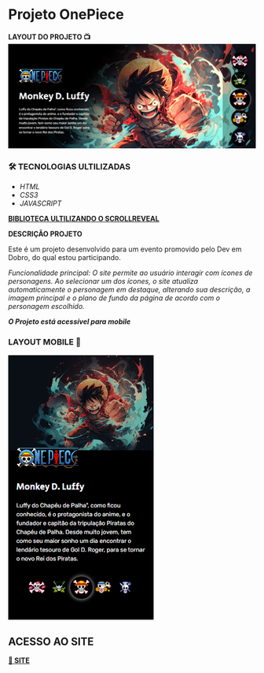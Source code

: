 # **Projeto OnePiece**

**LAYOUT DO PROJETO 📺**
![](/src/assets/img/layout.png)

### 🛠️ **TECNOLOGIAS ULTILIZADAS**

- _HTML_
- _CSS3_
- _JAVASCRIPT_<br/>

[**BIBLIOTECA ULTILIZANDO O SCROLLREVEAL**](https://scrollrevealjs.org/guide/installation.html)

**DESCRIÇÃO PROJETO**

Este é um projeto desenvolvido para um evento promovido pelo Dev em Dobro, do qual estou participando.

_Funcionalidade principal:
O site permite ao usuário interagir com ícones de personagens. Ao selecionar um dos ícones, o site atualiza automaticamente o personagem em destaque, alterando sua descrição, a imagem principal e o plano de fundo da página de acordo com o personagem escolhido._

_**O Projeto está acessível para mobile**_

### **LAYOUT MOBILE 📱**

![LAYOUT MOBILE](/src/assets/img/layout_mobile.png)

## **ACESSO AO SITE**

[**🚀 SITE**](https://onepieceprojeto.netlify.app/)
